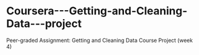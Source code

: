 # Coursera---Getting-and-Cleaning-Data---project
Peer-graded Assignment: Getting and Cleaning Data Course Project (week 4)
